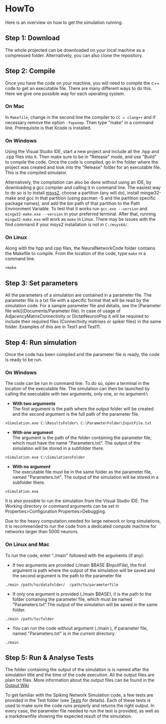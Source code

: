 # HowTo

Here is an overview on how to get the simulation running.

## Step 1: Download 
The whole projected can be downloaded on your local machine as a compressed folder. Alternatively, you can also clone the repository.

## Step 2: Compile 
Once you have the code on your machine, you will need to compile the c++ code to get an executable file.
There are many different ways to do this. Here we give one possible way for each operating system.
### On Mac

In ```Makefile```, change in the second line the compiler to ```CC = clang++``` and if necessary remove the option ```-fopenmp```. Then type "make" in a command line. Prerequisite is that Xcode is installed. 

### On Windows
Using the Visual Studio IDE, start a new project and include all the .hpp and .cpp files into it. Then make sure to be in "Release" mode, and use "Build" to compile the code. Once the code is compiled, go in the folder where the project was created and look into the "Release" folder for an executable file. This is the compiled simulator.

Alternatively, the compilation can also be done without using an IDE, by downloading a gcc compiler and calling it in command line. The easiest way to do so is to install [msys2](https://www.msys2.org/), choose a partition (any will do), install mingw32-make and gcc in that partition (using pacman -S and the partition specific package names), and add the bin path of that partition to the Path Environment Variable. To test that it works run `gcc.exe --version` and `mingw32-make.exe --version` in your preferred terminal. After that, running `mingw32-make.exe` will work as `make` in Linux. There may be issues with the find command if your msys2 installation is not in `C:/msys64/`.

### On Linux
Along with the hpp and cpp files, the NeuralNetworkCode folder contains the Makefile to compile.
From the location of the code, type `make` in a command line.
```
>make 
```
## Step 3: Set parameters

All the parameters of a simulation are contained in a parameter file. The parameter file is a txt file with a specific format that will be read by the simulation code. For a sample parameter file and details, see the [Parameter file wiki](Documents/Parameter file).
In case of usage of AdjacencyMatrixConnectivity or DictatNeuronPop it will be required to include their required files (Connectivity matrixes or spiker files) in the same folder. Examples of this are in Test1 and Test11.

## Step 4: Run simulation
Once the code has been compiled and the parameter file is ready, the code is ready to be run. 

### On Windows
The code can be run in command line. To do so, open a terminal in the location of the executable file. The simulation can then be launched by calling the executable with two arguments, only one, or no argument:\
- **With two arguments**\
The first argument is the path where the output folder will be created and the second argument is the full path of the parameter file.
```
>Simulation.exe C:\ResultsFolder\ C:\ParameterFolder\InputFile.txt 
```
- **With one argument**\
The argument is the path of the folder containing the parameter file, which must have the name "Parameters.txt". The output of the simulation will be stored in a subfolder there.
```
>Simulation.exe C:\SimulationsFolder
```
- **With no argument**\
The executable file must be in the same folder as the parameter file, named "Parameters.txt". The output of the simulation will be stored in a subfolder there.
```
>Simulation.exe
```

It is also possible to run the simulation from the Visual Studio IDE. The Working directory or command arguments can be set in Properties>Configuration Properties>Debugging. 

Due to the heavy computation needed for large network or long simulations, it is recommended to run the code from a dedicated compute machine for networks larger than 5000 neurons.

### On Linux and Mac
To run the code, enter "./main" followed with the arguments (if any):

- If two arguments are provided (./main $BASE $InputFile), the first argument is path where the output of the simulation will be saved and the second argument is the path to the parameter file 
```
./main /path/to/datafolder/  /path/to/parameterfile 
```
- If only one argument is provided (./main $BASE), it is the path to the folder containing the parameter file, which must be named "Parameters.txt".The output of the simulation will be saved in the same folder.

```
./main /path/to/folder 
```
- You can run the code without argument (./main ), if parameter file, named "Parameters.txt" is in the current directory.

```
./main
```

## Step 5: Run & Analyse Tests 

The folder containing the output of the simulation is is named after the simulation title and the time of the code execution. All the output files are plain txt files. More information about the output files can be found in the [Output Wiki](Documents/Output-Files)


To get familiar with the Spiking Network Simulation code, a few tests are provided in the Test folder (see [Tests](Tests) for details). Each of these tests is used to make sure the code runs properly and returns the right output. In every case, the parameter file needed to run the test is provided, as well as a markdownfile showing the expected result of the simulation.
